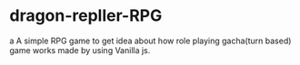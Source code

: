 # dragon-repller-RPG
a A simple RPG game to get idea about how role playing gacha(turn based) game works made by using Vanilla js.

